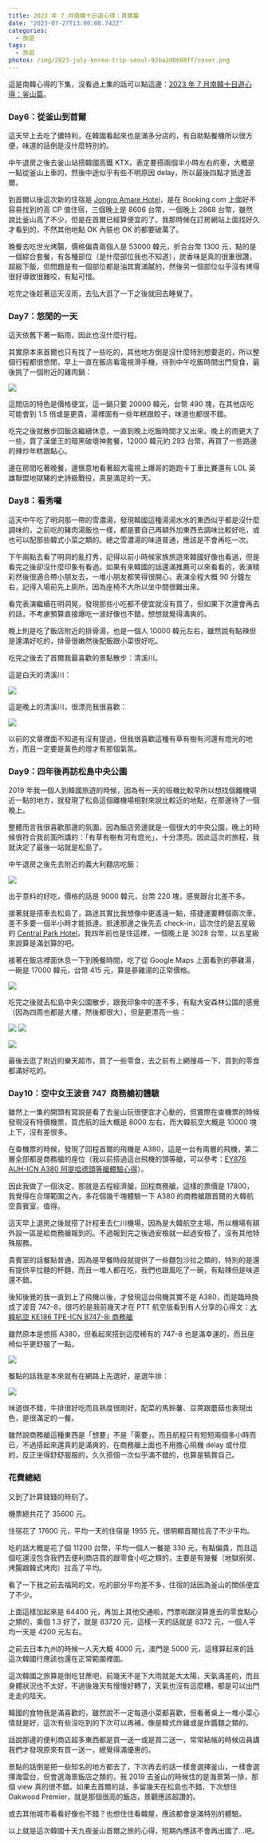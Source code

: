 ```yaml
---
title: 2023 年 7 月南韓十日遊心得：首爾篇
date: "2023-07-27T13:00:08.742Z"
categories:
  - 旅遊
tags:
  - 旅遊
photos: /img/2023-july-korea-trip-seoul-92ba2d0608ff/cover.png
---
```


這是南韓心得的下集，沒看過上集的話可以點這邊：[2023 年 7 月南韓十日遊心得：釜山篇](/2023/07/27/2023-july-korea-trip-busan-a475e484e1fc/)。

### Day6：從釜山到首爾

這天早上去吃了儂特利，在韓國看起來也是滿多分店的，有自助點餐機所以很方便，味道的話倒是沒什麼特別的。

中午退房之後去釜山站搭韓國高鐵 KTX，表定要搭兩個半小時左右的車，大概是一點從釜山上車的，然後中途似乎有些不明原因 delay，所以最後四點才抵達首爾。

到首爾以後這次新的住宿是 [Jongro Amare Hotel](https://goo.gl/maps/ixT7TsMuiM7sz1iv5)，是在 Booking.com 上面好不容易找到的高 CP 值住宿，三個晚上是 8606 台幣，一個晚上 2868 台幣，雖然說比釜山高了不少，但是在首爾已經算便宜的了。我那時候在訂房網站上面找好久才看到的，不然其他地點 OK 內裝也 OK 的都要破萬了。

晚餐去吃世光烤腸，價格偏貴兩個人是 53000 韓元，折合台幣 1300 元，點的是一個綜合套餐，有各種部位（是什麼部位我也不知道），炭香味是真的很重很讚，超級下飯，但問題是有一個部位都是油其實滿膩的，然後另一個部位似乎沒有烤得很好導致很難咬，有點可惜。

吃完之後趁著這天沒雨，去弘大逛了一下之後就回去睡覺了。

### Day7：悠閒的一天

這天依舊下著一點雨，因此也沒什麼行程。

其實原本來首爾也只有找了一些吃的，其他地方倒是沒什麼特別想要逛的，所以整個行程都很悠閒，早上一直在飯店看電視滑手機，待到中午吃飯時間出門覓食，最後挑了一個附近的雞肉鍋：

![](/img/2023-july-korea-trip-seoul-92ba2d0608ff/1__VOklFqTLIsAw0EEkHc2psQ.jpeg)

這間店的特色是價格便宜，這一鍋只要 20000 韓元，台幣 490 塊，在其他店吃可能會到 1.5 倍或是更貴，湯裡面有一些年糕跟餃子，味道也都很不錯。

吃完之後就散步回飯店繼續休息，一直到晚上吃飯時間才又出來。晚上的雨更大了一些，買了漢堡王的暗黑破壞神套餐，12000 韓元約 293 台幣，再買了一些路邊的辣炒年糕跟點心。

邊在房間吃著晚餐，邊愜意地看著超大電視上爆哥的跑跑卡丁車比賽還有 LOL 英雄聯盟地獄豬的史詩級戰役，真是滿足的一天。

### Day8：看秀囉

這天中午吃了明洞那一帶的雪濃湯，發現韓國這種湯湯水水的東西似乎都是沒什麼調味的，之前吃的豬肉湯飯也一樣，都是要自己再額外加東西去調味比較好吃，或也可以配那些韓式小菜之類的。總之雪濃湯的味道普通，應該是不會再吃一次。

下午兩點去看了明洞的亂打秀，記得以前小時候家族旅遊來韓國好像也看過，但是看完之後卻沒什麼印象有看過。如果有來韓國的話還滿推薦可以來看看的，表演精彩然後很適合帶小朋友去，一堆小朋友都笑得很開心，表演全程大概 90 分鐘左右，記得入場前先上廁所，因為座椅不大所以坐中間很難出來。

看完表演繼續在明洞晃，發現那些小吃都不便宜就沒有買了，但如果下次還會再去的話，不考慮預算直接爆吃一波好像也不錯，想想就覺得滿爽的。

晚上則是吃了飯店附近的排骨湯，也是一個人 10000 韓元左右，雖然說有點辣但是還滿好吃的，排骨很嫩然後配飯跟小菜很好吃。

吃完之後去了首爾我最喜歡的景點散步：清溪川。

這是白天的清溪川：

![](/img/2023-july-korea-trip-seoul-92ba2d0608ff/1__NnG2fLrSkjXgEf6G4qjJSA.jpeg)

這是晚上的清溪川，很漂亮我很喜歡：

![](/img/2023-july-korea-trip-seoul-92ba2d0608ff/1__c0QWxssaNJl10ilvf__32mw.jpeg)

以前的文章裡面不知道有沒有提過，但我很喜歡這種有草有樹有河還有燈光的地方，而且一定要是黃色的燈才有那個氣氛。

### Day9：四年後再訪松島中央公園

2019 年我一個人到韓國旅遊的時候，因為有一天的班機比較早所以想找個離機場近一點的地方，就發現了松島這個離機場相對來說比較近的地點，在那邊待了一個晚上。

整體而言我很喜歡那邊的氛圍，因為飯店旁邊就是一個很大的中央公園，晚上的時候很符合我前面所講的：「有草有樹有河有燈光」，十分漂亮。因此這次的旅程，我就決定了最後一站就是松島了。

中午退房之後先去附近的義大利麵店吃飯：

![](/img/2023-july-korea-trip-seoul-92ba2d0608ff/1__G__ohe2N06rCJMMJ6UcMhrA.jpeg)

出乎意料的好吃，價格的話是 9000 韓元，台幣 220 塊，感覺跟台北差不多。

接著就是搭車去松島了，路途其實比我想像中更遙遠一點，搭捷運要轉個兩次車，差不多要一個半小時才能抵達。抵達那邊之後先去 check-in，這次住的是五星級的 [Central Park Hotel](https://goo.gl/maps/jQ8StE6zoFHCij349)，我四年前也是住這裡，一個晚上是 3028 台幣，以五星級來說算是滿划算的吧。

接著在飯店裡面休息一下到晚餐時間，吃了從 Google Maps 上面看到的蔘雞湯，一碗是 17000 韓元，台幣 415 元，算是蔘雞湯的正常價格。

![](/img/2023-july-korea-trip-seoul-92ba2d0608ff/1__qzBrY2IqLrzn2OKI__YGzIA.jpeg)

吃完之後就去松島中央公園散步，跟我印象中的差不多，有點大安森林公園的感覺（因為四周也都是大樓，然後都很大），但是更漂亮一些：

![](/img/2023-july-korea-trip-seoul-92ba2d0608ff/1__zIOExKasky204775M9o7pQ.jpeg)
![](/img/2023-july-korea-trip-seoul-92ba2d0608ff/1__2IEhkNXFYfzoA7baPbN6Hw.jpeg)

![](/img/2023-july-korea-trip-seoul-92ba2d0608ff/1__U__O7HMQ6XO__vx__QbDFFpVw.jpeg)

最後去逛了附近的樂天超市，買了一些零食，去之前有上網搜尋一下，買到的零食都滿好吃的。

### Day10：空中女王波音 747  商務艙初體驗

雖然上一集的開頭有寫說是看了去釜山玩很便宜才心動的，但實際在查機票的時候發現沒有特價機票，買虎航的話大概是 8000 左右，而大韓航空大概是 10000 塊上下，沒有差很多。

在查機票的時候，發現了回程首爾的飛機是 A380，這是一台有兩層的飛機，第二層全部都是商務艙的座位（我以前搭過這台飛機的頭等艙，可以參考：[EY876 AUH-ICN A380 阿提哈德頭等艙體驗心得](/2019/10/14/etihad-a380-auh-icn-first-class-352fdbbc08db/)）。

因此我做了一個決定，那就是去程經濟艙，回程商務艙，這樣的票價是 17800，我覺得在合理範圍之內，多花個幾千塊體驗一下 A380 的商務艙跟首爾的大韓航空貴賓室，值得。

這天早上退房之後就搭了計程車去仁川機場，因為是大韓航空主場，所以機場有額外設一區是給商務艙報到的。不過報到完之後過安檢就一起過安檢了，沒有其他特殊服務。

貴賓室的話餐點普通，因為是早餐時段就提供了一些麵包沙拉之類的，特別的是還有提供辛拉麵的杯麵，而且一堆人都在吃，我們也跟風吃了一碗，有點辣但是味道還不錯。

後知後覺的我一直到上了飛機以後，才發現這台飛機其實不是 A380，而是臨時換成了波音 747–8，很巧的是我前幾天才在 PTT 航空版看到有人分享的心得文：[大韓航空 KE186 TPE-ICN B747-8i 商務艙](https://www.ptt.cc/bbs/Aviation/M.1690108143.A.4C4.html)

雖然原本是想搭 A380，但看起來搭到這麼稀有的 747–8 也是滿幸運的，而且座椅似乎更舒服了一點。

![](/img/2023-july-korea-trip-seoul-92ba2d0608ff/1__39rLoKpzbQnuiXtUXI5uJA.jpeg)

餐點的話我是本來就有在網路上先選好，是選牛排：

![](/img/2023-july-korea-trip-seoul-92ba2d0608ff/1__1__AIxKBaSlieOd8MRIjPPg.jpeg)

味道很不錯，牛排很好吃而且熟度很剛好，配菜的馬鈴薯、豆莢跟蘑菇也表現出色，是很滿足的一餐。

雖然說商務艙這種東西是「想要」不是「需要」，而且航程只有短短兩個多小時而已，不過搭起來還真的是滿爽的，在商務艙上面也不用擔心飛機 delay 或什麼的，反正坐得舒舒服服的，久久搭個一次似乎滿不錯的，也算是犒賞自己。

### 花費總結

又到了計算錢錢的時刻了。

機票總共花了 35600 元。

住宿花了 17600 元，平均一天的住宿是 1955 元，很明顯首爾拉高了不少平均。

吃的話大概是花了個 11200 台幣，平均一個人一餐是 330 元，有點偏貴，而且這個吃還沒包含我們去便利商店買的跟零食小吃之類的，主要是有幾餐（地獄廚房、烤腸跟韓式烤肉）拉高了平均。

看了一下我之前去福岡的文，吃的部分平均差不多，住宿的話因為釜山的關係便宜了不少。

上面這樣加起來是 64400 元，再加上其他交通啦，門票啦跟沒算進去的零食點心之類的，乘個 1.3 好了，就是 83720 元，這樣一天的話就是 8372 元，一個人平均一天是 4200 元左右。

之前去日本九州的時候一人天大概 4000 元，澳門是 5000 元，這樣算起來的話這次韓國行應該也還在正常範圍裡面。

這次韓國之旅算是倒吃甘蔗吧，前幾天不是下大雨就是大太陽，天氣滿差的，而且身體狀況也不太好，不過後幾天有慢慢好轉了，天氣也沒有這麼糟，都是可以出門走走的陰天。

韓國的食物我是滿喜歡的，雖然說不一定每道小菜都喜歡，但看著桌上一堆小菜心情就是好，這次有些沒吃到的下次可以再補，像是韓式炸雞或是炸醬麵之類的。

話說那邊的便利商店超多東西都是買一送一或是買二送一，常常結帳的時候店員講我們才發現原來有買一送一，總覺得滿優惠的。

景點的話倒是把一些知名的地方都去了，下次再去的話一樣會選擇釜山，一樣會選擇海雲台，但會選海景飯店之類的，我 2019 去釜山的時候住的是海景第一排，那個 view 真的很不錯。如果去首爾的話，多留幾天在松島也不錯，下次想住 Oakwood Premier，就是那個很高的飯店，景觀應該超讚的。

或去其他城市看看好像也不錯？也想住住看韓屋，應該都會是滿特別的體驗。

以上就是這次韓國十天九夜釜山首爾之旅的心得，短期內應該不會再出國了…吧。
